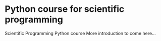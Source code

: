 # Python course for scientific programming

Scientific Programming Python course
More introduction to come here...
